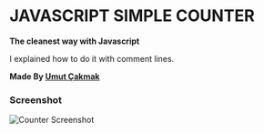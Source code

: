 # JAVASCRIPT SIMPLE COUNTER

**The cleanest way with Javascript**

I explained how to do it with comment lines.

**Made By [Umut Çakmak](https://www.linkedin.com/in/umutcakmak1/)**

### Screenshot
![Counter Screenshot](https://cdn.discordapp.com/attachments/796385181921181696/1082301171290624030/counter.png)
